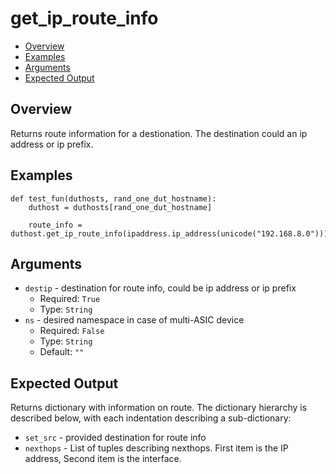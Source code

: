 # get_ip_route_info

- [Overview](#overview)
- [Examples](#examples)
- [Arguments](#arguments)
- [Expected Output](#expected-output)

## Overview
Returns route information for a destionation. The destination could an ip address or ip prefix.

## Examples

```
def test_fun(duthosts, rand_one_dut_hostname):
    duthost = duthosts[rand_one_dut_hostname]

    route_info = duthost.get_ip_route_info(ipaddress.ip_address(unicode("192.168.8.0")))
```
## Arguments
- `destip` - destination for route info, could be ip address or ip prefix
    - Required: `True`
    - Type: `String`
- `ns` - desired namespace in case of multi-ASIC device
    - Required: `False`
    - Type: `String`
    - Default: `""`

## Expected Output
Returns dictionary with information on route. The dictionary hierarchy is described below, with each indentation describing a sub-dictionary:

- `set_src` - provided destination for route info
- `nexthops` - List of tuples describing nexthops. First item is the IP address, Second item is the interface.